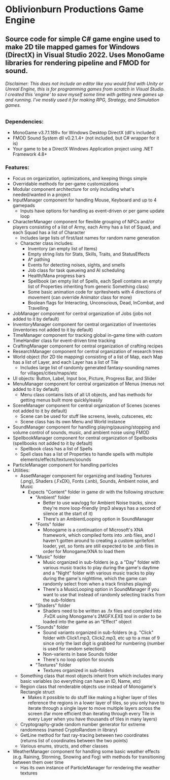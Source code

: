 # Oblivionburn Productions Game Engine
## Source code for simple C# game engine used to make 2D tile mapped games for Windows (DirectX) in Visual Studio 2022. Uses MonoGame libraries for rendering pipeline and FMOD for sound.
###### Disclaimer: This does not include an editor like you would find with Unity or Unreal Engine, this is for programming games from scratch in Visual Studio. I created this 'engine' to save myself some time with getting new games up and running. I've mostly used it for making RPG, Strategy, and Simulation games.

### Dependencies:
- MonoGame v3.7.1.189+ for Windows Desktop DirectX (dll's included)
- FMOD Sound System dll v0.2.1.4+ (not included, but C# wrapper for it is)
- Your game to be a DirectX Windows Application project using .NET Framework 4.8+

### Features:
- Focus on organization, optimizations, and keeping things simple
- Overridable methods for per-game customizations
- Modular component architecture for only including what's needed/wanted in a project
- InputManager component for handling Mouse, Keyboard and up to 4 gamepads
  - Inputs have options for handling as event-driven or per game update loop
- CharacterManager component for flexible grouping of NPCs and/or players consisting of a list of Army, each Army has a list of Squad, and each Squad has a list of Character
  - Includes large lists of first/last names for random name generation
  - Character class includes:
    - Inventory (an empty list of Items)
    - Empty string lists for Stats, Skills, Traits, and StatusEffects
    - A* pathing
    - Events for detecting noises, sights, and smells
    - Job class for task queueing and AI scheduling
    - Health/Mana progress bars
    - Spellbook (an empty list of Spells, each Spell contains an empty list of Properties inheriting from generic Something class)
    - Some basic animation code for spritesheets with 4 directions of movement (can override Animator class for more)
    - Boolean flags for Interacting, Unconscious, Dead, InCombat, and Travelling
- JobManager component for central organization of Jobs (jobs not added to it by default)
- InventoryManager component for central organization of Inventories (inventories not added to it by default)
- TimeManager component for tracking global in-game time with custom TimeHandler class for event-driven time tracking
- CraftingManager component for central organization of crafting recipes
- ResearchManager component for central organization of research trees
- World object (for 2D tile mapping) consisting of a list of Map, each Map has a list of Layer, and each Layer has a list of Tile
  - Includes large list of randomly generated fantasy-sounding names for villages/cities/maps/etc
- UI objects: Button, Label, Input box, Picture, Progress Bar, and Slider
- MenuManager component for central organization of Menus (menus not added to it by default)
  - Menu class contains lists of all UI objects, and has methods for getting menus built more quickly/easily
- SceneManager component for central organization of Scenes (scenes not added to it by default)
  - Scene can be used for stuff like screens, levels, cutscenes, etc
  - Scene class has its own Menu and World instance
- SoundManager component for handling playing/pausing/stopping and volume control of sounds, music, and ambient noise using FMOD
- SpellbookManager component for central organization of Spellbooks (spellbooks not added to it by default)
  - Spellbook class has a list of Spells
  - Spell class has a list of Properties to handle spells with multiple elements/effects/textures/sounds
- ParticleManager component for handling particles
- Utilities:
  - AssetManager component for organizing and loading Textures (.png), Shaders (.FxDX), Fonts (.xnb), Sounds, Ambient noise, and Music
    - Expects "Content" folder in game dir with the following structure:
      - "Ambient" folder
        - Better to use wav/ogg for Ambient Noise tracks, since they're more loop-friendly (mp3 always has a second of silence at the start of it)
        - There's an AmbientLooping option in SoundManager
      - "Fonts" folder
        - Monogame is a continuation of Microsoft's XNA framework, which compiled fonts into .xnb files, and I haven't gotten around to creating a custom spritefont loader, yet, so fonts are still expected to be .xnb files in order for Monogame/XNA to load them
      - "Music" folder
        - Music organized in sub-folders (e.g. a "Day" folder with various music tracks to play during the game's daytime and a "Night" folder with various music tracks to play during the game's nighttime, which the game can randomly select from when a track finishes playing)
        - There's a MusicLooping option in SoundManager if you want to use that instead of randomly selecting tracks from the sub-folders
      - "Shaders" folder
        - Shaders need to be written as .fx files and compiled into .FxDX using Monogame's 2MGFX.EXE tool in order to be loaded into the game as an "Effect" object
      - "Sounds" folder
        - Sound variants organized in sub-folders (e.g. "Click" folder with Click1.mp3, Click2.mp3, etc up to a max of 9 since only the last digit is grabbed for numbering (number is used for random selection))
        - Non-varients in base Sounds folder
        - There's no loop option for sounds
      - "Textures" folder
        - Textures organized in sub-folders
  - Something class that most objects inherit from which includes many basic variables (so everything can have an ID, Name, etc)
  - Region class that renderable objects use instead of Monogame's Rectangle struct
    - Makes it possible to do stuff like making a higher layer of tiles reference the regions in a lower layer of tiles, so you only have to iterate through a single layer to move multiple layers across the screen (far more efficient than iterating through every Tile in every Layer when you have thousands of tiles in many layers)
  - Cryptography-grade random number generator for extreme randomness (named CryptoRandom in library)
  - GetLine method for fast ray-tracing between two coordinates (returns list of coordinates between the two points)
  - Various enums, structs, and other classes
- WeatherManager component for handling some basic weather effects (e.g. Raining, Storming, Snowing and Fog) with methods for transitioning between them over time
  - Has its own instance of ParticleManager for rendering the weather textures
